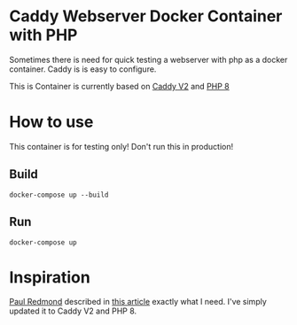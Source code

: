 # Caddy Webserver Docker Container with PHP

Sometimes there is need for quick testing a webserver with php as a docker container. Caddy is is easy to configure.

This is Container is currently based on [Caddy V2](https://caddyserver.com) and [PHP 8](https://www.php.net)

# How to use

This container is for testing only! Don't run this in production!


## Build

`docker-compose up --build`

## Run

`docker-compose up`

# Inspiration

[Paul Redmond](https://github.com/paulredmond) described in [this article](https://bitpress.io/caddy-with-docker-and-php/) exactly what I need. I've simply updated it to Caddy V2 and PHP 8.